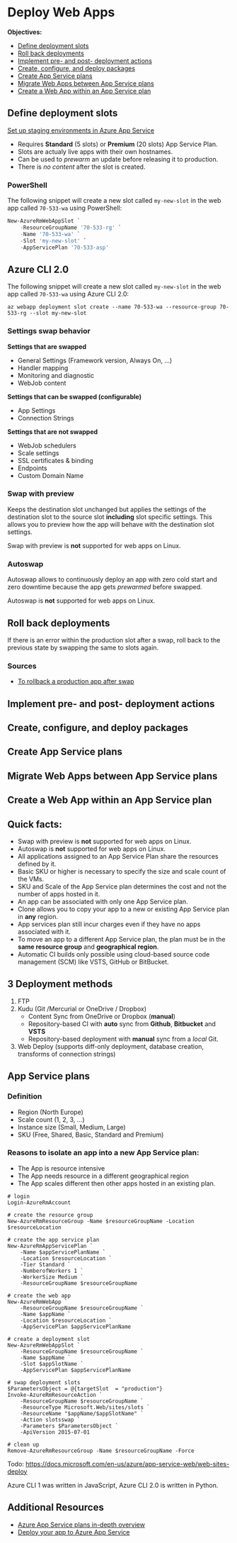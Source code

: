 # Deploy Web Apps

**Objectives:** 
* [Define deployment slots](#Slots)
* [Roll back deployments](#Rollback)
* [Implement pre- and post- deployment actions](#Actions)
* [Create, configure, and deploy packages](#Configure)
* [Create App Service plans](#Createasp)
* [Migrate Web Apps between App Service plans](#Migrate)
* [Create a Web App within an App Service plan](#Createwa)

<a name="Slots"></a>
## Define deployment slots
[Set up staging environments in Azure App Service](https://docs.microsoft.com/en-us/azure/app-service-web/web-sites-staged-publishing)

* Requires **Standard** (5 slots) or **Premium** (20 slots) App Service Plan.
* Slots are actualy live apps with their own hostnames.
* Can be used to *prewarm* an update before releasing it to production.
* There is *no content* after the slot is created.

### PowerShell
The following snippet will create a new slot called `my-new-slot` in the web app called `70-533-wa` using PowerShell:
```powershell
New-AzureRmWebAppSlot `
    -ResourceGroupName '70-533-rg' `
    -Name '70-533-wa' `
    -Slot 'my-new-slot' `
    -AppServicePlan '70-533-asp'
```

## Azure CLI 2.0
The following snippet will create a new slot called `my-new-slot` in the web app called `70-533-wa` using Azure CLI 2.0:
```
az webapp deployment slot create --name 70-533-wa --resource-group 70-533-rg --slot my-new-slot
```

### Settings swap behavior
**Settings that are swapped**
* General Settings (Framework version, Always On, ...)
* Handler mapping
* Monitoring and diagnostic
* WebJob content

**Settings that can be swapped (configurable)**
* App Settings
* Connection Strings

**Settings that are not swapped**
* WebJob schedulers
* Scale settings
* SSL certificates & binding
* Endpoints
* Custom Domain Name

### Swap with preview
Keeps the destination slot unchanged but applies the settings of the destination slot to the source slot **including** slot specific settings. This allows you to preview how the app will behave with the destination slot settings.

Swap with preview is **not** supported for web apps on Linux.

### Autoswap
Autoswap allows to continuously deploy an app with zero cold start and zero downtime because the app gets *prewarmed* before swapped. 

Autoswap is **not** supported for web apps on Linux. 

<a name="Rollback"></a>
## Roll back deployments
If there is an error within the production slot after a swap, roll back to the previous state by swapping the same to slots again.

### Sources

* [To rollback a production app after swap](https://docs.microsoft.com/en-us/azure/app-service-web/web-sites-staged-publishing#Rollback)




<a name="Actions"> </a>
## Implement pre- and post- deployment actions

<a name="Deploy"> </a>
## Create, configure, and deploy packages

<a name="Createasp"> </a>
## Create App Service plans

<a name="Migrate"> </a>
## Migrate Web Apps between App Service plans

<a name="Createwa"> </a>
## Create a Web App within an App Service plan

## Quick facts:
- Swap with preview is **not** supported for web apps on Linux.
- Autoswap is **not** supported for web apps on Linux.
- All applications assigned to an App Service Plan share the resources defined by it.
- Basic SKU or higher is necessary to specify the size and scale count of the VMs.
- SKU and Scale of the App Service plan determines the cost and not the number of apps hosted in it.
- An app can be associated with only one App Service plan.
- Clone allows you to copy your app to a new or existing App Service plan in **any** region.
- App services plan still incur charges even if they have no apps associated with it.
- To move an app to a different App Service plan, the plan must be in the **same resource group** and **geographical region**.
- Automatic CI builds only possible using cloud-based source code management (SCM) like VSTS, GitHub or BitBucket.

## 3 Deployment methods
1. FTP
2.  Kudu (Git /Mercurial or OneDrive / Dropbox)
    * Content Sync from OneDrive or Dropbox (**manual**)
    * Repository-based CI with **auto** sync from **Github**, **Bitbucket** and **VSTS**
    * Repository-based deployment with **manual** sync from a *local* Git.
3.  Web Deploy (supports diff-only deployment, database creation, transforms of connection strings)

## App Service plans
### Definition 
- Region (North Europe)
- Scale count (1, 2, 3, ...)
- Instance size (Small, Medium, Large)
- SKU (Free, Shared, Basic, Standard and Premium)

### Reasons to isolate an app into a new App Service plan:
- The App is resource intensive
- The App needs resource in a different geographical region
- The App scales different then other apps hosted in an existing plan.



```
# login
Login-AzureRmAccount

# create the resource group
New-AzureRmResourceGroup -Name $resourceGroupName -Location $resourceLocation

# create the app service plan
New-AzureRmAppServicePlan `
    -Name $appServicePlanName `
    -Location $resourceLocation `
    -Tier Standard `
    -NumberofWorkers 1 `
    -WorkerSize Medium `
    -ResourceGroupName $resourceGroupName

# create the web app
New-AzureRmWebApp `
    -ResourceGroupName $resourceGroupName `
    -Name $appName `
    -Location $resourceLocation `
    -AppServicePlan $appServicePlanName

# create a deployment slot
New-AzureRmWebAppSlot `
    -ResourceGroupName $resourceGroupName `
    -Name $appName `
    -Slot $appSlotName `
    -AppServicePlan $appServicePlanName

# swap deployment slots
$ParametersObject = @{targetSlot  = "production"}
Invoke-AzureRmResourceAction `
    -ResourceGroupName $resourceGroupName `
    -ResourceType Microsoft.Web/sites/slots `
    -ResourceName "$appName/$appSlotName" `
    -Action slotsswap `
    -Parameters $ParametersObject `
    -ApiVersion 2015-07-01

# clean up
Remove-AzureRmResourceGroup -Name $resourceGroupName -Force
```

Todo:
https://docs.microsoft.com/en-us/azure/app-service-web/web-sites-deploy


Azure CLI 1 was written in JavaScript, Azure CLI 2.0 is written in Python.


## Additional Resources
- [Azure App Service plans in-depth overview](https://docs.microsoft.com/en-us/azure/app-service/azure-web-sites-web-hosting-plans-in-depth-overview)
- [Deploy your app to Azure App Service](https://docs.microsoft.com/en-us/azure/app-service-web/web-sites-deploy)
